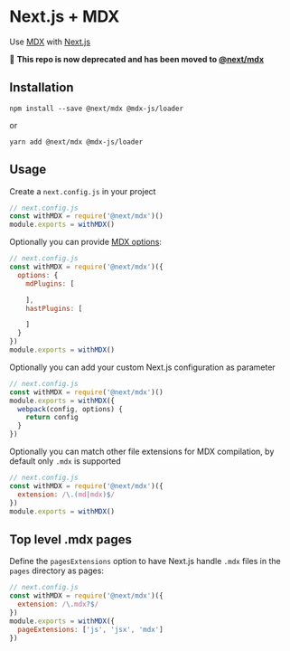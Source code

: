 # Next.js + MDX

Use [MDX](https://github.com/mdx-js/mdx) with [Next.js](https://github.com/zeit/next.js)

📢 **This repo is now deprecated and has been moved to [@next/mdx](https://github.com/zeit/next-plugins/tree/master/packages/next-mdx)**

## Installation

```
npm install --save @next/mdx @mdx-js/loader
```

or

```
yarn add @next/mdx @mdx-js/loader
```

## Usage

Create a `next.config.js` in your project

```js
// next.config.js
const withMDX = require('@next/mdx')()
module.exports = withMDX()
```

Optionally you can provide [MDX options](https://github.com/mdx-js/mdx#options):

```js
// next.config.js
const withMDX = require('@next/mdx')({
  options: {
    mdPlugins: [

    ],
    hastPlugins: [

    ]
  }
})
module.exports = withMDX()
```

Optionally you can add your custom Next.js configuration as parameter

```js
// next.config.js
const withMDX = require('@next/mdx')()
module.exports = withMDX({
  webpack(config, options) {
    return config
  }
})
```

Optionally you can match other file extensions for MDX compilation, by default only `.mdx` is supported

```js
// next.config.js
const withMDX = require('@next/mdx')({
  extension: /\.(md|mdx)$/
})
module.exports = withMDX()
```

## Top level .mdx pages

Define the `pagesExtensions` option to have Next.js handle `.mdx` files in the `pages` directory as pages:

```js
// next.config.js
const withMDX = require('@next/mdx')({
  extension: /\.mdx?$/
})
module.exports = withMDX({
  pageExtensions: ['js', 'jsx', 'mdx']
})
```
